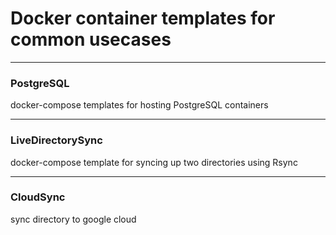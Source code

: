 # Docker container templates for common usecases

---

### PostgreSQL

docker-compose templates for hosting PostgreSQL containers

---

### LiveDirectorySync

docker-compose template for syncing up two directories using Rsync

---

### CloudSync

sync directory to google cloud
